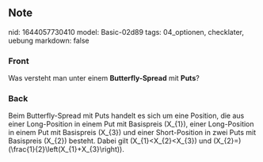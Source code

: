 ## Note
nid: 1644057730410
model: Basic-02d89
tags: 04_optionen, checklater, uebung
markdown: false

### Front
Was versteht man unter einem <b>Butterfly-Spread</b> mit
<b>Puts</b>?

### Back
Beim Butterfly-Spread mit Puts handelt es sich um eine Position, die aus einer Long-Position in einem Put mit Basispreis \(X_{1}\), einer Long-Position in einem Put mit Basispreis \(X_{3}\) und einer Short-Position in zwei Puts mit Basispreis \(X_{2}\) besteht. Dabei gilt \(X_{1}<X_{2}<X_{3}\) und \(X_{2}=\) \(\frac{1}{2}\left(X_{1}+X_{3}\right)\).

